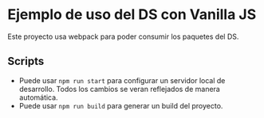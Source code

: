# Ejemplo de uso del DS con Vanilla JS

Este proyecto usa webpack para poder consumir los paquetes del DS.

## Scripts

- Puede usar `npm run start` para configurar un servidor local de desarrollo. Todos los cambios se veran reflejados de manera automática.
- Puede usar `npm run build` para generar un build del proyecto.
